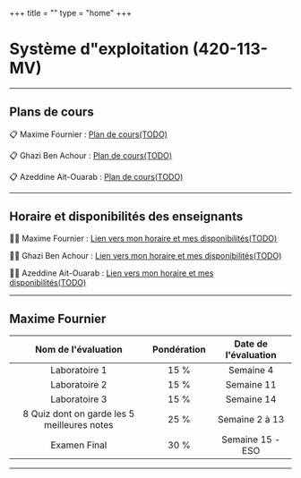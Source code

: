 +++
title = ""
type = "home"
+++

# Système d"exploitation (420-113-MV)

***

## Plans de cours

:clipboard: Maxime Fournier  : [Plan de cours(TODO)]()

:clipboard: Ghazi Ben Achour  : [Plan de cours(TODO)]()

:clipboard: Azeddine Ait-Ouarab  : [Plan de cours(TODO)]()



***

## Horaire et disponibilités des enseignants
:man_teacher: Maxime Fournier  : [Lien vers mon horaire et mes disponibilités(TODO)]()

:man_teacher: Ghazi Ben Achour  : [Lien vers mon horaire et mes disponibilités(TODO)]()

:man_teacher: Azeddine Ait-Ouarab  : [Lien vers mon horaire et mes disponibilités(TODO)]()

***

##  Maxime Fournier 

|Nom de l'évaluation|Pondération|Date de l'évaluation|
|:---:|:---:|:---:|
|Laboratoire 1| 15 % |Semaine 4|
|Laboratoire 2| 15 % |Semaine 11|
|Laboratoire 3| 15 % |Semaine 14|
|8 Quiz dont on garde les 5 meilleures notes| 25 % |Semaine 2 à 13|
|Examen Final| 30 % |Semaine 15 - ESO|


***






